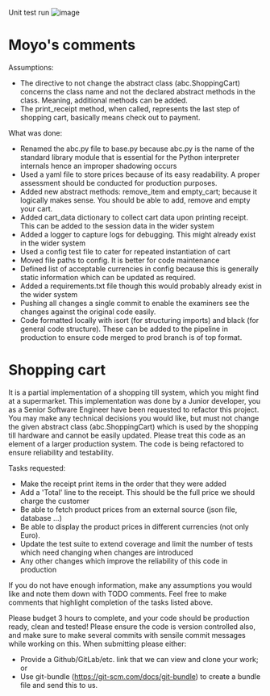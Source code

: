 Unit test run
![image](https://user-images.githubusercontent.com/26175849/172961193-7e9cce98-db53-43ae-89ea-3d250ee97918.png)

# Moyo's comments

Assumptions:
- The directive to not change the abstract class (abc.ShoppingCart) concerns the class name and not the declared abstract methods in the class. Meaning, additional methods can be added.
- The print_receipt method, when called, represents the last step of shopping cart, basically means check out to payment.

What was done:
- Renamed the abc.py file to base.py because  abc.py is the name of the standard library module that is essential for the Python interpreter internals hence an improper shadowing occurs
- Used a yaml file to store prices because of its easy readability. A proper assessment should be conducted for production purposes. 
- Added new abstract methods: remove_item and empty_cart; because it logically makes sense. You should be able to add, remove and empty your cart. 
- Added cart_data dictionary to collect cart data upon printing receipt. This can be added to the session data in the wider system
- Added a logger to capture logs for debugging. This might already exist in the wider system
- Used a config test file to cater for repeated instantiation of cart
- Moved file paths to config. It is better for code maintenance
- Defined list of acceptable currencies in config because this is generally static information which can be updated as required.
- Added a requirements.txt file though this would probably already exist in the wider system
- Pushing all changes a single commit to enable the examiners see the changes against the original code easily.
- Code formatted locally with isort (for structuring imports) and black (for general code structure). These can be added to the pipeline in production to ensure code merged to prod branch is of top format.


# Shopping cart

It is a partial implementation of a shopping till system, which you might find at a supermarket.
This implementation was done by a Junior developer, you as a Senior Software Engineer have been requested to refactor this project.
You may make any technical decisions you would like, but must not change the given abstract class (abc.ShoppingCart) which is used by the shopping till hardware and cannot be easily updated.
Please treat this code as an element of a larger production system. The code is being refactored to ensure reliability and testability.

Tasks requested:
- Make the receipt print items in the order that they were added
- Add a 'Total' line to the receipt. This should be the full price we should charge the customer
- Be able to fetch product prices from an external source (json file, database ...)
- Be able to display the product prices in different currencies (not only Euro).
- Update the test suite to extend coverage and limit the number of tests which need changing when changes are introduced
- Any other changes which improve the reliability of this code in production

If you do not have enough information, make any assumptions you would like and note them down with TODO comments. Feel free to make comments that highlight completion of the tasks listed above.

Please budget 3 hours to complete, and your code should be production ready, clean and tested! Please ensure the code is version controlled also, and make sure to make several commits with sensile commit messages while working on this. When submitting please either:
- Provide a Github/GitLab/etc. link that we can view and clone your work; or
- Use git-bundle (https://git-scm.com/docs/git-bundle) to create a bundle file and send this to us.
